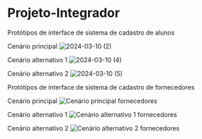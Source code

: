 # Projeto-Integrador
Protótipos de interface de sistema de cadastro de alunos


Cenário principal
![2024-03-10 (2)](https://github.com/samuelspedroso/Projeto-Integrador/assets/162930292/7884f3c5-0194-4c74-b49e-c1a0301eab01)

Cenário alternativo 1
![2024-03-10 (4)](https://github.com/samuelspedroso/Projeto-Integrador/assets/162930292/e938af34-89e5-4e1d-8fa9-366ca302ba85)

Cenário alternativo 2
![2024-03-10 (5)](https://github.com/samuelspedroso/Projeto-Integrador/assets/162930292/2db6cdab-72f0-457d-913d-0030d616e793)

Protótipos de interface de sistema de cadastro de fornecedores

Cenário principal
![Cenário principal fornecedores](https://github.com/samuelspedroso/Projeto-Integrador/assets/163060812/06282e3e-e9f5-4ab1-bf0b-52c88eca4ca6)

Cenário alternativo 1
![Cenário alternativo 1 fornecedores](https://github.com/samuelspedroso/Projeto-Integrador/assets/163060812/032affaa-3ce2-4147-b19b-7f725c28a01c)

Cenário alternativo 2
![Cenário alternativo 2 fornecedores](https://github.com/samuelspedroso/Projeto-Integrador/assets/163060812/4f08ff70-61d3-44f0-89a0-7eb5b226ce4d)
